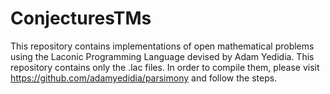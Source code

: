 # ConjecturesTMs

This repository contains implementations of open mathematical problems using the Laconic Programming Language devised by Adam Yedidia. This repository contains only
the .lac files. In order to compile them, please visit https://github.com/adamyedidia/parsimony and follow the steps. 
